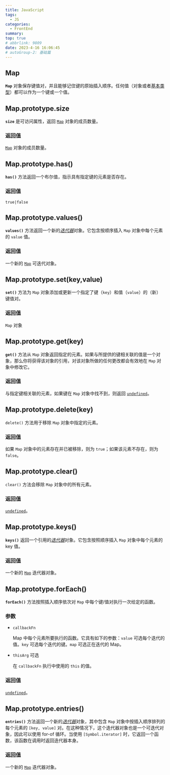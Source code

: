 ```yaml
---
title: JavaScript
tags:
  - JS
categories:
  - FrontEnd
summary: 
top: true
# abbrlink: 9809
date: 2023-4-16 16:06:45
# autoGroup-2: 基础篇
---
```




## Map

**`Map`** 对象保存键值对，并且能够记住键的原始插入顺序。任何值（对象或者[基本类型](https://developer.mozilla.org/zh-CN/docs/Glossary/Primitive)）都可以作为一个键或一个值。



## Map.prototype.size

**`size`** 是可访问属性，返回 [`Map`](https://developer.mozilla.org/zh-CN/docs/Web/JavaScript/Reference/Global_Objects/Map) 对象的成员数量。

### 返回值

 [`Map`](https://developer.mozilla.org/zh-CN/docs/Web/JavaScript/Reference/Global_Objects/Map) 对象的成员数量。



## Map.prototype.has()

**`has()`** 方法返回一个布尔值，指示具有指定键的元素是否存在。

### 返回值

`true|false`



## Map.prototype.values()

**`values()`** 方法返回一个新的[*迭代器*](https://developer.mozilla.org/zh-CN/docs/Web/JavaScript/Guide/Iterators_and_generators)对象。它包含按顺序插入 `Map` 对象中每个元素的 `value` 值。

### 返回值

一个新的 [`Map`](https://developer.mozilla.org/zh-CN/docs/Web/JavaScript/Reference/Global_Objects/Map) 可迭代对象。



## Map.prototype.set(key,value)

**`set()`** 方法为 `Map` 对象添加或更新一个指定了键（`key`）和值（`value`）的（新）键值对。

### 返回值

`Map` 对象





## Map.prototype.get(key)

**`get()`** 方法从 `Map` 对象返回指定的元素。如果与所提供的键相关联的值是一个对象，那么你将获得该对象的引用，对该对象所做的任何更改都会有效地在 `Map` 对象中修改它。

### 返回值

与指定键相关联的元素，如果键在 `Map` 对象中找不到，则返回 [`undefined`](https://developer.mozilla.org/zh-CN/docs/Web/JavaScript/Reference/Global_Objects/undefined)。



## Map.prototype.delete(key)

`delete()` 方法用于移除 `Map` 对象中指定的元素。

### 返回值

如果 `Map` 对象中的元素存在并已被移除，则为 `true`；如果该元素不存在，则为 `false`。



## Map.prototype.clear()

`clear()` 方法会移除 `Map` 对象中的所有元素。

### 返回值

[`undefined`](https://developer.mozilla.org/zh-CN/docs/Web/JavaScript/Reference/Global_Objects/undefined)。



## Map.prototype.keys()

**`keys()`** 返回一个引用的[*迭代器*](https://developer.mozilla.org/zh-CN/docs/Web/JavaScript/Guide/Iterators_and_generators)对象。它包含按照顺序插入 `Map` 对象中每个元素的 key 值。

### 返回值

一个新的 [`Map`](https://developer.mozilla.org/zh-CN/docs/Web/JavaScript/Reference/Global_Objects/Map) 迭代器对象。



## Map.prototype.forEach()

**`forEach()`** 方法按照插入顺序依次对 `Map` 中每个键/值对执行一次给定的函数。



### 参数

- `callbackFn`

  Map 中每个元素所要执行的函数。它具有如下的参数：`value` 可选每个迭代的值。`key` 可选每个迭代的键。`map` 可选正在迭代的 Map。

- `thisArg` 可选

  在 `callbackFn` 执行中使用的 `this` 的值。

### 返回值

[`undefined`](https://developer.mozilla.org/zh-CN/docs/Web/JavaScript/Reference/Global_Objects/undefined)。



## Map.prototype.entries()

**`entries()`** 方法返回一个新的[*迭代器*](https://developer.mozilla.org/zh-CN/docs/Web/JavaScript/Guide/Iterators_and_generators)对象，其中包含 `Map` 对象中按插入顺序排列的每个元素的 `[key, value]` 对。在这种情况下，这个迭代器对象也是一个可迭代对象，因此可以使用 for-of 循环。当使用 `[Symbol.iterator]` 时，它返回一个函数，该函数在调用时返回迭代器本身。

### 返回值

一个新的 [`Map`](https://developer.mozilla.org/zh-CN/docs/Web/JavaScript/Reference/Global_Objects/Map) 迭代器对象。
